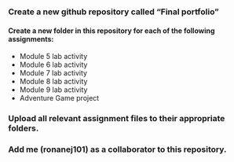 ### Create a new github repository called “Final portfolio”
#### Create a new folder in this repository for each of the following assignments:
* Module 5 lab activity
* Module 6 lab activity
* Module 7 lab activity
* Module 8 lab activity
* Module 9 lab activity
* Adventure Game project
### Upload all relevant assignment files to their appropriate folders.
### Add me (ronanej101) as a collaborator to this repository.